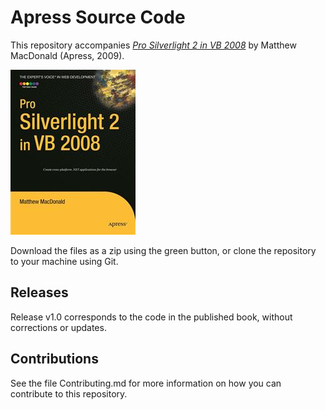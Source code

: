 # Apress Source Code

This repository accompanies [*Pro Silverlight 2 in VB 2008*](http://www.apress.com/9781430216025) by Matthew MacDonald (Apress, 2009).

![Cover image](9781430216025.jpg)

Download the files as a zip using the green button, or clone the repository to your machine using Git.

## Releases

Release v1.0 corresponds to the code in the published book, without corrections or updates.

## Contributions

See the file Contributing.md for more information on how you can contribute to this repository.
